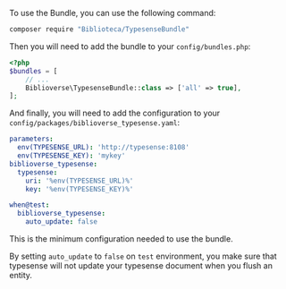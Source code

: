To use the Bundle, you can use the following command:

```bash
composer require "Biblioteca/TypesenseBundle"
```
Then you will need to add the bundle to your `config/bundles.php`:

```php
<?php
$bundles = [
    // ...
    Biblioverse\TypesenseBundle::class => ['all' => true],
];
```

And finally, you will need to add the configuration to your `config/packages/biblioverse_typesense.yaml`:



```yaml
parameters:
  env(TYPESENSE_URL): 'http://typesense:8108'
  env(TYPESENSE_KEY): 'mykey'
biblioverse_typesense:
  typesense:
    uri: '%env(TYPESENSE_URL)%'
    key: '%env(TYPESENSE_KEY)%'

when@test:
  biblioverse_typesense:
    auto_update: false
```

This is the minimum configuration needed to use the bundle.

By setting `auto_update` to `false` on `test` environment, you make sure that typesense will not update your typesense document when you flush an entity.
